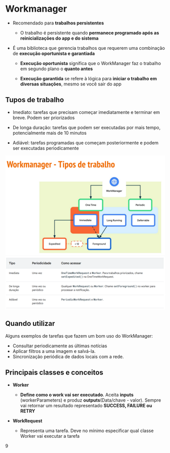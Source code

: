 # Workmanager

- Recomendado para **trabalhos persistentes**
  - O trabalho é persistente quando **permanece programado após as reinicializações do app e do sistema**
 
- É uma biblioteca que gerencia trabalhos que requerem uma combinação de **execução oportunista e garantiada**
  - **Execução oportunista** significa que o WorkManager faz o trabalho em segundo plano o **quanto antes**
 
  - **Execução garantida** se refere à lógica para **iniciar o trabalho em diversas situações**, mesmo se você sair do app
 
## Tupos de trabalho

- Imediato: tarefas que precisam começar imediatamente e terminar em breve. Podem ser priorizados

- De longa duração: tarefas que podem ser executadas por mais tempo, potencialmente mais de 10 minutos

- Adiável: tarefas programadas que começam posteriormente e podem ser executadas periodicamente

<img src=".assets/215.jpg">

<img src=".assets/216.jpg">

## Quando utilizar

Alguns exemplos de tarefas que fazem um bom uso do WorkManager:

- Consultar periodicamente as últimas notícias
- Aplicar filtros a uma imagem e salvá-la.
- Sincronização periódica de dados locais com a rede.

## Principais classes e conceitos

- **Worker**
  - **Define como o work vai ser executado**. Aceita **inputs** (workerParameters) e produz **outputs**(Data/chave - valor). Sempre vai retornar um resultado representado **SUCCESS, FAILURE ou RETRY**
 
- **WorkRequest**
  - Representa uma tarefa. Deve no mínimo especificar qual classe Worker vai executar a tarefa
 
9
